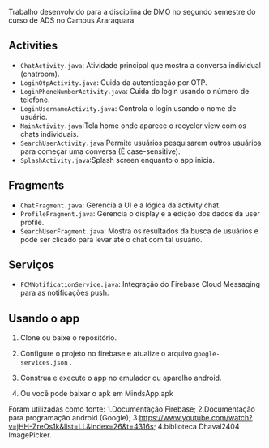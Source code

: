 Trabalho desenvolvido para a disciplina de DMO no segundo semestre do curso de ADS no Campus Araraquara





## Activities


- `ChatActivity.java`: Atividade principal que mostra a conversa         individual (chatroom).
- `LoginOtpActivity.java`: Cuida da autenticação por OTP.
- `LoginPhoneNumberActivity.java`: Cuida do login usando o número de telefone.
- `LoginUsernameActivity.java`: Controla o login usando o nome de usuário.
- `MainActivity.java`:Tela home onde aparece o recycler view com os chats individuais.
- `SearchUserActivity.java`:Permite usuários pesquisarem outros usuários para começar uma conversa (É case-sensitive).
- `SplashActivity.java`:Splash screen enquanto o app inicia.


## Fragments


- `ChatFragment.java`: Gerencia a UI  e a lógica da activity chat.
- `ProfileFragment.java`: Gerencia o display e a edição dos dados da user profile.
- `SearchUserFragment.java`: Mostra os resultados da busca de usuários e pode ser clicado para levar até o chat com tal usuário.


## Serviços


- `FCMNotificationService.java`: Integração do Firebase Cloud Messaging para as notificações push.






## Usando o app




1. Clone ou baixe o repositório.
2. Configure o projeto no firebase e atualize o arquivo `google-services.json`          .
3. Construa e execute o app no emulador ou aparelho android.


4. Ou você pode baixar o apk em MindsApp.apk



Foram utilizadas como fonte:
1.Documentação Firebase;
2.Documentação para programação android (Google);
3.https://www.youtube.com/watch?v=jHH-ZreOs1k&list=LL&index=26&t=4316s;
4.biblioteca Dhaval2404 ImagePicker.
